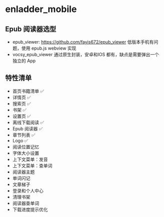 # enladder_mobile

## Epub 阅读器选型

- epub_viewer: https://github.com/fayis672/epub_viewer 低版本手机有问题，使用 epub.js webview 实现
- vocsy_epub_viewer 通过原生封装，安卓和IOS 都有，缺点是需要弹出一个独立的 App

## 特性清单

- 首页书籍清单 ✅
- 详情页 ✅
- 搜索页 ✅
- 书架 ✅
- 设置页 ✅
- 离线下载阅读 ✅
- Epub 阅读器 ✅
- 章节列表 ✅
- Logo ✅
- 阅读位置记忆
- 字体大小设置
- 上下文菜单：发音
- 上下文菜单：查单词
- 阅读器主题
- 单词闪记
- 文章梯子
- 登录和个人中心
- 清理书架 
- 阅读器查单词
- 下载进度提示优化